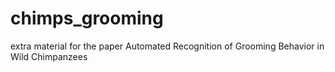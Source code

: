# chimps_grooming
extra material for the paper Automated Recognition of Grooming Behavior in Wild Chimpanzees 
